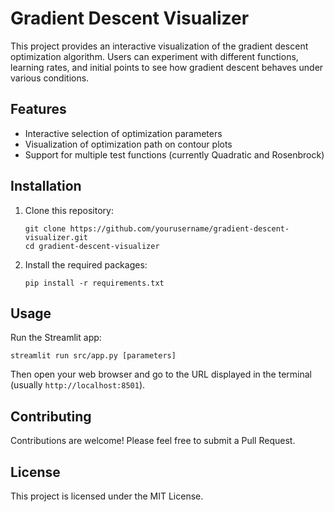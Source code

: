 # Gradient Descent Visualizer

This project provides an interactive visualization of the gradient descent optimization algorithm. Users can experiment with different functions, learning rates, and initial points to see how gradient descent behaves under various conditions.

## Features

- Interactive selection of optimization parameters
- Visualization of optimization path on contour plots
- Support for multiple test functions (currently Quadratic and Rosenbrock)

## Installation

1. Clone this repository:
   ```
   git clone https://github.com/yourusername/gradient-descent-visualizer.git
   cd gradient-descent-visualizer
   ```

2. Install the required packages:
   ```
   pip install -r requirements.txt
   ```

## Usage

Run the Streamlit app:
```
streamlit run src/app.py [parameters]
```

Then open your web browser and go to the URL displayed in the terminal (usually `http://localhost:8501`).

## Contributing

Contributions are welcome! Please feel free to submit a Pull Request.

## License

This project is licensed under the MIT License.
